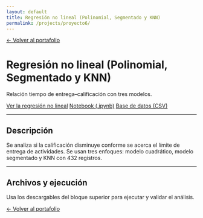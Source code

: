 ```yaml
---
layout: default
title: Regresión no lineal (Polinomial, Segmentado y KNN)
permalink: /projects/proyecto6/
---
```


<a class="back-link" href="{{ site.baseurl }}/">← Volver al portafolio</a>

<div class="project-hero">
  <h1>Regresión no lineal (Polinomial, Segmentado y KNN)</h1>
  <p class="subtitle">Relación tiempo de entrega–calificación con tres modelos.</p>

  <div class="cta-row">
    <a class="btn btn-primary" href="{{ site.baseurl }}/notebooks_y_datos/RegresionNoLineal.html">Ver la regresión no lineal</a>
    <a class="btn" href="{{ site.baseurl }}/notebooks_y_datos/RegresionNoLineal.ipynb">Notebook (.ipynb)</a>
    <a class="btn" href="{{ site.baseurl }}/notebooks_y_datos/data_1_6.csv">Base de datos (CSV)</a>
  </div>
</div>

---

## Descripción

Se analiza si la calificación disminuye conforme se acerca el límite de entrega de actividades. Se usan tres enfoques: modelo cuadrático, modelo segmentado y KNN con 432 registros.

---

## Archivos y ejecución

Usa los descargables del bloque superior para ejecutar y validar el análisis.

<a class="back-link bottom" href="{{ site.baseurl }}/">← Volver al portafolio</a>
